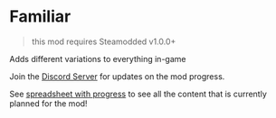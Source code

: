 # Familiar
> this mod requires Steamodded v1.0.0+

Adds different variations to everything in-game

Join the [Discord Server](https://discord.gg/D62XFjVU) for updates on the mod progress.

See [spreadsheet with progress](https://docs.google.com/spreadsheets/d/1_bvXtlNMzct2wmc4qfgNcujN-gHmcIkd8uJKbFcQw-g/edit?usp=sharing) to see all the content that is currently planned for the mod!
